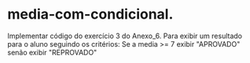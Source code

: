 # media-com-condicional.
Implementar código do exercício 3 do Anexo_6. Para exibir um resultado para o aluno seguindo os critérios:  Se a media >= 7 exibir "APROVADO" senão exibir "REPROVADO"
